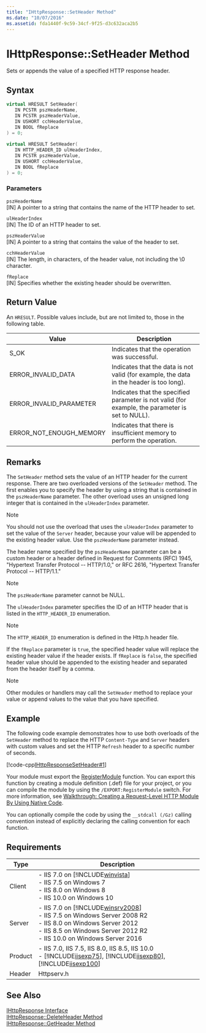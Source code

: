 ```yaml
---
title: "IHttpResponse::SetHeader Method"
ms.date: "10/07/2016"
ms.assetid: fda1440f-9c59-34cf-9f25-d3c632aca2b5
---
```

# IHttpResponse::SetHeader Method
Sets or appends the value of a specified HTTP response header.  
  
## Syntax  
  
```cpp  
virtual HRESULT SetHeader(  
   IN PCSTR pszHeaderName,  
   IN PCSTR pszHeaderValue,  
   IN USHORT cchHeaderValue,  
   IN BOOL fReplace  
) = 0;  
  
virtual HRESULT SetHeader(  
   IN HTTP_HEADER_ID ulHeaderIndex,  
   IN PCSTR pszHeaderValue,  
   IN USHORT cchHeaderValue,  
   IN BOOL fReplace  
) = 0;  
```  
  
### Parameters  
 `pszHeaderName`  
 [IN] A pointer to a string that contains the name of the HTTP header to set.  
  
 `ulHeaderIndex`  
 [IN] The ID of an HTTP header to set.  
  
 `pszHeaderValue`  
 [IN] A pointer to a string that contains the value of the header to set.  
  
 `cchHeaderValue`  
 [IN] The length, in characters, of the header value, not including the \0 character.  
  
 `fReplace`  
 [IN] Specifies whether the existing header should be overwritten.  
  
## Return Value  
 An `HRESULT`. Possible values include, but are not limited to, those in the following table.  
  
|Value|Description|  
|-----------|-----------------|  
|S_OK|Indicates that the operation was successful.|  
|ERROR_INVALID_DATA|Indicates that the data is not valid (for example, the data in the header is too long).|  
|ERROR_INVALID_PARAMETER|Indicates that the specified parameter is not valid (for example, the parameter is set to NULL).|  
|ERROR_NOT_ENOUGH_MEMORY|Indicates that there is insufficient memory to perform the operation.|  
  
## Remarks  
 The `SetHeader` method sets the value of an HTTP header for the current response. There are two overloaded versions of the `SetHeader` method. The first enables you to specify the header by using a string that is contained in the `pszHeaderName` parameter. The other overload uses an unsigned long integer that is contained in the `ulHeaderIndex` parameter.  
  
> [!NOTE]
>  You should not use the overload that uses the `ulHeaderIndex` parameter to set the value of the `Server` header, because your value will be appended to the existing header value. Use the `pszHeaderName` parameter instead.  
  
 The header name specified by the `pszHeaderName` parameter can be a custom header or a header defined in Request for Comments (RFC) 1945, "Hypertext Transfer Protocol -- HTTP/1.0," or RFC 2616, "Hypertext Transfer Protocol -- HTTP/1.1."  
  
> [!NOTE]
> The `pszHeaderName` parameter cannot be NULL.  
  
 The `ulHeaderIndex` parameter specifies the ID of an HTTP header that is listed in the `HTTP_HEADER_ID` enumeration.  
  
> [!NOTE]
> The `HTTP_HEADER_ID` enumeration is defined in the Http.h header file.  
  
 If the `fReplace` parameter is `true`, the specified header value will replace the existing header value if the header exists. If `fReplace` is `false`, the specified header value should be appended to the existing header and separated from the header itself by a comma.  
  
> [!NOTE]
> Other modules or handlers may call the `SetHeader` method to replace your value or append values to the value that you have specified.  
  
## Example  
 The following code example demonstrates how to use both overloads of the `SetHeader` method to replace the HTTP `Content-Type` and `Server` headers with custom values and set the HTTP `Refresh` header to a specific number of seconds.  
  
 [!code-cpp[IHttpResponseSetHeader#1](../../../samples/snippets/cpp/VS_Snippets_IIS/IIS7/IHttpResponseSetHeader/cpp/IHttpResponseSetHeader.cpp#1)]  
  
 Your module must export the [RegisterModule](../../web-development-reference/native-code-api-reference/pfn-registermodule-function.md) function. You can export this function by creating a module definition (.def) file for your project, or you can compile the module by using the `/EXPORT:RegisterModule` switch. For more information, see [Walkthrough: Creating a Request-Level HTTP Module By Using Native Code](../../web-development-reference/native-code-development-overview/walkthrough-creating-a-request-level-http-module-by-using-native-code.md).  
  
 You can optionally compile the code by using the `__stdcall (/Gz)` calling convention instead of explicitly declaring the calling convention for each function.  
  
## Requirements  
  
|Type|Description|  
|----------|-----------------|  
|Client|-   IIS 7.0 on [!INCLUDE[winvista](../../wmi-provider/includes/winvista-md.md)]<br />-   IIS 7.5 on Windows 7<br />-   IIS 8.0 on Windows 8<br />-   IIS 10.0 on Windows 10|  
|Server|-   IIS 7.0 on [!INCLUDE[winsrv2008](../../wmi-provider/includes/winsrv2008-md.md)]<br />-   IIS 7.5 on Windows Server 2008 R2<br />-   IIS 8.0 on Windows Server 2012<br />-   IIS 8.5 on Windows Server 2012 R2<br />-   IIS 10.0 on Windows Server 2016|  
|Product|-   IIS 7.0, IIS 7.5, IIS 8.0, IIS 8.5, IIS 10.0<br />-   [!INCLUDE[iisexp75](../../web-development-reference/native-code-api-reference/includes/iisexp75-md.md)], [!INCLUDE[iisexp80](../../web-development-reference/native-code-api-reference/includes/iisexp80-md.md)], [!INCLUDE[iisexp100](../../web-development-reference/native-code-api-reference/includes/iisexp100-md.md)]|  
|Header|Httpserv.h|  
  
## See Also  
 [IHttpResponse Interface](../../web-development-reference/native-code-api-reference/ihttpresponse-interface.md)   
 [IHttpResponse::DeleteHeader Method](../../web-development-reference/native-code-api-reference/ihttpresponse-deleteheader-method.md)   
 [IHttpResponse::GetHeader Method](../../web-development-reference/native-code-api-reference/ihttpresponse-getheader-method.md)
